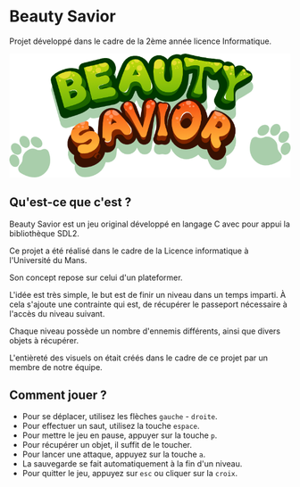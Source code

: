# Beauty Savior

Projet développé dans le cadre de la 2ème année licence Informatique.

![Image du Logo Beauty Savior](graphics_assets/logo.png)

## Qu'est-ce que c'est ? 
Beauty Savior est un jeu original développé en langage C avec pour appui la bibliothèque SDL2.

Ce projet a été réalisé dans le cadre de la Licence informatique à l'Université du Mans.

Son concept repose sur celui d'un plateformer.

L'idée est très simple, le but est de finir un niveau dans un temps imparti. 
À cela s'ajoute une contrainte qui est, de récupérer le passeport nécessaire à l'accès du niveau suivant.


Chaque niveau possède un nombre d'ennemis différents, ainsi que divers objets à récupérer.

L'entièreté des visuels on était créés dans le cadre de ce projet par un membre de notre équipe.



## Comment jouer ?

- Pour se déplacer, utilisez les flèches `gauche` - `droite`.
- Pour effectuer un saut, utilisez la touche `espace`.
- Pour mettre le jeu en pause, appuyer sur la touche `p`.
- Pour récupérer un objet, il suffit de le toucher.
- Pour lancer une attaque, appuyez sur la touche `a`.
- La sauvegarde se fait automatiquement à la fin d'un niveau.
- Pour quitter le jeu, appuyez sur `esc` ou cliquer sur la `croix`.